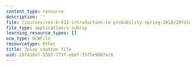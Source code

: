 ```yaml
---
content_type: resource
description: ''
file: /courses/res-6-012-introduction-to-probability-spring-2018/28fd10e75587773febbff575e9087ac8_GwOklYjwHDI.srt
file_type: application/x-subrip
learning_resource_types: []
ocw_type: OCWFile
resourcetype: Other
title: 3play caption file
uid: 28fd10e7-5587-773f-ebbf-f575e9087ac8
---
```

